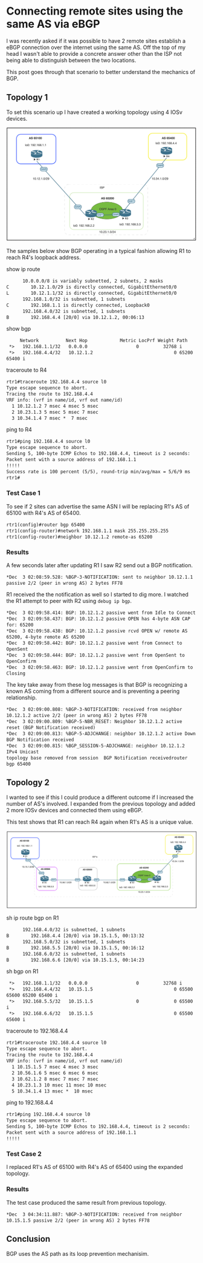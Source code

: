 # Connecting remote sites using the same AS via eBGP

I was recently asked if it was possible to have 2 remote sites establish a eBGP
connection over the internet using the same AS. Off the top of my head I wasn't 
able to provide a concrete answer other than the ISP not being able to 
distinguish between the two locations. 

This post goes through that scenario to better understand the mechanics of BGP. 

## Topology 1
To set this scenario up I have created a working topology using 4 IOSv devices. 

![topology](images/topology.png)

The samples below show BGP operating in a typical fashion allowing R1 to reach
R4's loopback address. 

show ip route
```
      10.0.0.0/8 is variably subnetted, 2 subnets, 2 masks
C        10.12.1.0/29 is directly connected, GigabitEthernet0/0
L        10.12.1.1/32 is directly connected, GigabitEthernet0/0
      192.168.1.0/32 is subnetted, 1 subnets
C        192.168.1.1 is directly connected, Loopback0
      192.168.4.0/32 is subnetted, 1 subnets
B        192.168.4.4 [20/0] via 10.12.1.2, 00:06:13
```

show bgp
```
     Network          Next Hop            Metric LocPrf Weight Path
 *>   192.168.1.1/32   0.0.0.0                  0         32768 i
 *>   192.168.4.4/32   10.12.1.2                              0 65200 65400 i
 ```
 
traceroute to R4
```
rtr1#traceroute 192.168.4.4 source l0
Type escape sequence to abort.
Tracing the route to 192.168.4.4
VRF info: (vrf in name/id, vrf out name/id)
  1 10.12.1.2 7 msec 4 msec 5 msec
  2 10.23.1.3 5 msec 5 msec 7 msec
  3 10.34.1.4 7 msec *  7 msec
```

ping to R4
```
rtr1#ping 192.168.4.4 source l0
Type escape sequence to abort.
Sending 5, 100-byte ICMP Echos to 192.168.4.4, timeout is 2 seconds:
Packet sent with a source address of 192.168.1.1
!!!!!
Success rate is 100 percent (5/5), round-trip min/avg/max = 5/6/9 ms
rtr1#
```

### Test Case 1
To see if 2 sites can advertise the same ASN I will be replacing R1's AS of
65100 with R4's AS of 65400. 
```
rtr1(config)#router bgp 65400
rtr1(config-router)#network 192.168.1.1 mask 255.255.255.255
rtr1(config-router)#neighbor 10.12.1.2 remote-as 65200
```

### Results 
A few seconds later after updating R1 I saw R2 send out a BGP notification.
```
*Dec  3 02:08:59.528: %BGP-3-NOTIFICATION: sent to neighbor 10.12.1.1 passive 2/2 (peer in wrong AS) 2 bytes FF78
```

R1 received the the notification as well so I started to dig more. I watched the
R1 attempt to peer with R2 using `debug ip bgp`. 
```
*Dec  3 02:09:58.414: BGP: 10.12.1.2 passive went from Idle to Connect
*Dec  3 02:09:58.437: BGP: 10.12.1.2 passive OPEN has 4-byte ASN CAP for: 65200
*Dec  3 02:09:58.438: BGP: 10.12.1.2 passive rcvd OPEN w/ remote AS 65200, 4-byte remote AS 65200
*Dec  3 02:09:58.442: BGP: 10.12.1.2 passive went from Connect to OpenSent
*Dec  3 02:09:58.444: BGP: 10.12.1.2 passive went from OpenSent to OpenConfirm
*Dec  3 02:09:58.463: BGP: 10.12.1.2 passive went from OpenConfirm to Closing
```

The key take away from these log messages is that BGP is recognizing a known
AS coming from a different source and is preventing a peering relationship.
```
*Dec  3 02:09:00.808: %BGP-3-NOTIFICATION: received from neighbor 10.12.1.2 active 2/2 (peer in wrong AS) 2 bytes FF78
*Dec  3 02:09:00.809: %BGP-5-NBR_RESET: Neighbor 10.12.1.2 active reset (BGP Notification received)
*Dec  3 02:09:00.813: %BGP-5-ADJCHANGE: neighbor 10.12.1.2 active Down BGP Notification received
*Dec  3 02:09:00.815: %BGP_SESSION-5-ADJCHANGE: neighbor 10.12.1.2 IPv4 Unicast
topology base removed from session  BGP Notification receivedrouter bgp 65400
```


## Topology 2
I wanted to see if this I could produce a different outcome if I increased the
number of AS's involved. I expanded from the previous topology and added 2 more
IOSv devices and connected them using eBGP. 

This test shows that R1 can reach R4 again when R1's AS is a unique value. 

![topology2](images/topology2.png)

sh ip route bgp on R1
```
      192.168.4.0/32 is subnetted, 1 subnets
B        192.168.4.4 [20/0] via 10.15.1.5, 00:13:32
      192.168.5.0/32 is subnetted, 1 subnets
B        192.168.5.5 [20/0] via 10.15.1.5, 00:16:12
      192.168.6.0/32 is subnetted, 1 subnets
B        192.168.6.6 [20/0] via 10.15.1.5, 00:14:23
```

sh bgp on R1
```
 *>   192.168.1.1/32   0.0.0.0                  0         32768 i
 *>   192.168.4.4/32   10.15.1.5                              0 65500 65600 65200 65400 i
 *>   192.168.5.5/32   10.15.1.5                0             0 65500 i
 *>   192.168.6.6/32   10.15.1.5                              0 65500 65600 i
 ```
 
traceroute to 192.168.4.4
```
rtr1#traceroute 192.168.4.4 source l0
Type escape sequence to abort.
Tracing the route to 192.168.4.4
VRF info: (vrf in name/id, vrf out name/id)
  1 10.15.1.5 7 msec 4 msec 3 msec
  2 10.56.1.6 5 msec 6 msec 6 msec
  3 10.62.1.2 8 msec 7 msec 7 msec
  4 10.23.1.3 10 msec 11 msec 10 msec
  5 10.34.1.4 13 msec *  10 msec
```
  
ping to 192.168.4.4
```
rtr1#ping 192.168.4.4 source l0
Type escape sequence to abort.
Sending 5, 100-byte ICMP Echos to 192.168.4.4, timeout is 2 seconds:
Packet sent with a source address of 192.168.1.1
!!!!!
```

### Test Case 2 
I replaced R1's AS of 65100 with R4's AS of 65400 using the expanded topology. 

### Results 
The test case produced the same result from previous topology. 
```
*Dec  3 04:34:11.887: %BGP-3-NOTIFICATION: received from neighbor 10.15.1.5 passive 2/2 (peer in wrong AS) 2 bytes FF78
```

## Conclusion
BGP uses the AS path as its loop prevention mechanisim. 


